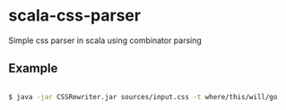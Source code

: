 scala-css-parser
================

Simple css parser in scala using combinator parsing


Example
-----------

```bash

$ java -jar CSSRewriter.jar sources/input.css -t where/this/will/go
```

